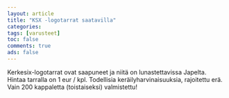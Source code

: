 ```yaml
--- 
layout: article 
title: "KSX -logotarrat saatavilla" 
categories: 
tags: [varusteet]
toc: false 
comments: true 
ads: false 
--- 
```


Kerkesix-logotarrat ovat saapuneet ja niitä on lunastettavissa Japelta.
Hintaa tarralla on 1 eur / kpl. Todellisia keräilyharvinaisuuksia,
rajoitettu erä. Vain 200 kappaletta (toistaiseksi) valmistettu!


